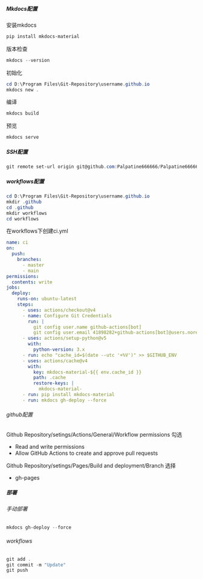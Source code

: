 ##### Mkdocs配置
安装mkdocs
```powershell
pip install mkdocs-material
```

版本检查
```powershell
mkdocs --version
```

初始化
```powershell
cd D:\Program Files\Git-Repository\username.github.io
mkdocs new .
```

编译
```powershell
mkdocs build
```

预览
```powershell
mkdocs serve
```

##### SSH配置
```powershell
git remote set-url origin git@github.com:Palpatine666666/Palpatine666666.github.io.git
```

##### workflows配置
```powershell
cd D:\Program Files\Git-Repository\username.github.io
mkdir .github
cd .github
mkdir workflows
cd workflows
```

在workflows下创建ci.yml
```yml
name: ci
on:
  push:
    branches:
      - master
      - main
permissions:
  contents: write
jobs:
  deploy:
    runs-on: ubuntu-latest
    steps:
      - uses: actions/checkout@v4
      - name: Configure Git Credentials
        run: |
          git config user.name github-actions[bot]
          git config user.email 41898282+github-actions[bot]@users.noreply.github.com
      - uses: actions/setup-python@v5
        with:
          python-version: 3.x
      - run: echo "cache_id=$(date --utc '+%V')" >> $GITHUB_ENV
      - uses: actions/cache@v4
        with:
          key: mkdocs-material-${{ env.cache_id }}
          path: .cache
          restore-keys: |
            mkdocs-material-
      - run: pip install mkdocs-material
      - run: mkdocs gh-deploy --force
```

###### github配置
Github Repository/setings/Actions/General/Workflow permissions
勾选
- Read and write permissions
- Allow GitHub Actions to create and approve pull requests

Github Repository/setings/Pages/Build and deployment/Branch
选择
- gh-pages


##### 部署
###### 手动部署
```powershell
mkdocs gh-deploy --force
```
###### workflows
```powershell
git add .
git commit -m "Update"
git push
```